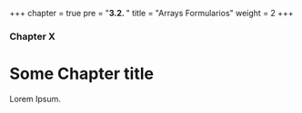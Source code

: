 +++
chapter = true
pre = "<b>3.2. </b>"
title = "Arrays Formularios"
weight = 2
+++

### Chapter X

# Some Chapter title

Lorem Ipsum.
